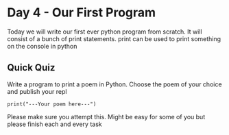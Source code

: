 # Day 4 - Our First Program

Today we will write our first ever python program from scratch. It will consist of a bunch of print statements. print can be used to print something on the console in python

## Quick Quiz

Write a program to print a poem in Python. Choose the poem of your choice and publish your repl

    print("---Your poem here---")

Please make sure you attempt this. Might be easy for some of you but please finish each and every task